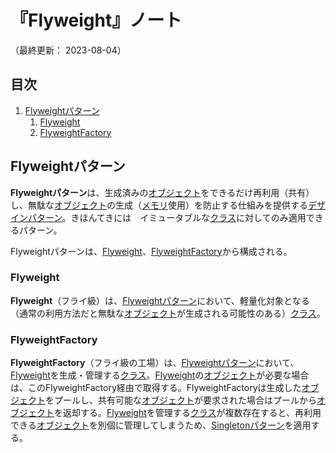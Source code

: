 # 『Flyweight』ノート

（最終更新： 2023-08-04）


## 目次

1. [Flyweightパターン](#flyweightパターン)
	1. [Flyweight](#flyweight)
	1. [FlyweightFactory](#flyweightfactory)


## Flyweightパターン

**Flyweightパターン**は、生成済みの[オブジェクト](../../../../programming/_/chapters/object_oriented.md#オブジェクト)をできるだけ再利用（共有）し、無駄な[オブジェクト](../../../../programming/_/chapters/object_oriented.md#オブジェクト)の生成（[メモリ](../../../../computer/hardware/_/chapters/memory.md#メモリ)使用）を防止する仕組みを提供する[デザインパターン](./design_pattern.md#デザインパターン)。きほんてきには　イミュータブルな[クラス](../../../../programming/_/chapters/object_oriented.md#クラス)に対してのみ適用できるパターン。

Flyweightパターンは、[Flyweight](#flyweight)、[FlyweightFactory](#flyweightfactory)から構成される。

### Flyweight

**Flyweight**（フライ級）は、[Flyweightパターン](#flyweightパターン)において、軽量化対象となる（通常の利用方法だと無駄な[オブジェクト](../../../../programming/_/chapters/object_oriented.md#オブジェクト)が生成される可能性のある）[クラス](../../../../programming/_/chapters/object_oriented.md#クラス)。

### FlyweightFactory

**FlyweightFactory**（フライ級の工場）は、[Flyweightパターン](#flyweightパターン)において、[Flyweight](#flyweight)を生成・管理する[クラス](../../../../programming/_/chapters/object_oriented.md#クラス)。[Flyweight](#flyweight)の[オブジェクト](../../../../programming/_/chapters/object_oriented.md#オブジェクト)が必要な場合は、このFlyweightFactory経由で取得する。FlyweightFactoryは生成した[オブジェクト](../../../../programming/_/chapters/object_oriented.md#オブジェクト)をプールし、共有可能な[オブジェクト](../../../../programming/_/chapters/object_oriented.md#オブジェクト)が要求された場合はプールから[オブジェクト](../../../../programming/_/chapters/object_oriented.md#オブジェクト)を返却する。[Flyweight](#flyweight)を管理する[クラス](../../../../programming/_/chapters/object_oriented.md#クラス)が複数存在すると、再利用できる[オブジェクト](../../../../programming/_/chapters/object_oriented.md#オブジェクト)を別個に管理してしまうため、[Singletonパターン](./singleton.md#singletonパターン)を適用する。
